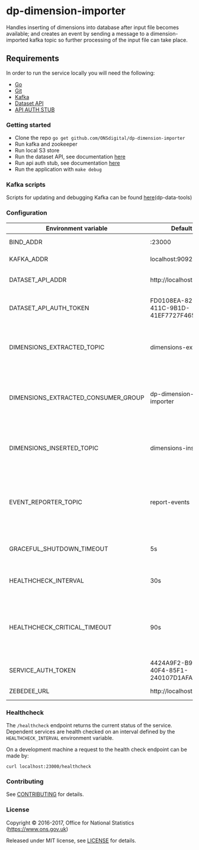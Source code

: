 dp-dimension-importer
================

Handles inserting of dimensions into database after input file becomes available;
and creates an event by sending a message to a dimension-imported kafka topic so further processing of the input file can take place.

Requirements
------------------
In order to run the service locally you will need the following:
- [Go](https://golang.org/doc/install)
- [Git](https://git-scm.com/downloads)
- [Kafka](https://kafka.apache.org/)
- [Dataset API](https://github.com/ONSdigital/dp-dataset-api)
- [API AUTH STUB](https://github.com/ONSdigital/dp-auth-api-stub)

### Getting started

* Clone the repo `go get github.com/ONSdigital/dp-dimension-importer`
* Run kafka and zookeeper
* Run local S3 store
* Run the dataset API, see documentation [here](https://github.com/ONSdigital/dp-dataset-api)
* Run api auth stub, see documentation [here](https://github.com/ONSdigital/dp-auth-api-stub)
* Run the application with `make debug`

### Kafka scripts

Scripts for updating and debugging Kafka can be found [here](https://github.com/ONSdigital/dp-data-tools)(dp-data-tools)

### Configuration

| Environment variable                | Default                              | Description
| ----------------------------------- | ------------------------------------ | -----------
| BIND_ADDR                           | :23000                               | The host and port to bind to
| KAFKA_ADDR                          | localhost:9092                       | The list of kafka hosts
| DATASET_API_ADDR                    | http://localhost:21800               | The address of the dataset API
| DATASET_API_AUTH_TOKEN              | FD0108EA-825D-411C-9B1D-41EF7727F465 | The authentication token for the dataset API
| DIMENSIONS_EXTRACTED_TOPIC          | dimensions-extracted                 | The topic to consume messages from when dimensions are extracted
| DIMENSIONS_EXTRACTED_CONSUMER_GROUP | dp-dimension-importer                | The consumer group to consume messages from when dimensions are extracted
| DIMENSIONS_INSERTED_TOPIC           | dimensions-inserted                  | The topic to write output messages when dimensions are inserted
| EVENT_REPORTER_TOPIC                | report-events                        | The topic to write output messages when any errors occur during processing an instance
| GRACEFUL_SHUTDOWN_TIMEOUT           | 5s                                   | The graceful shutdown timeout (time.Duration)
| HEALTHCHECK_INTERVAL                | 30s                                  | The period of time between health checks (time.Duration)
| HEALTHCHECK_CRITICAL_TIMEOUT        | 90s                                  | The period of time after which failing checks will result in critical global check (time.Duration)
| SERVICE_AUTH_TOKEN                  | 4424A9F2-B903-40F4-85F1-240107D1AFAF | The service authorization token
| ZEBEDEE_URL                         | http://localhost:8082                | The host name for Zebedee

### Healthcheck

 The `/healthcheck` endpoint returns the current status of the service. Dependent services are health checked on an interval defined by the `HEALTHCHECK_INTERVAL` environment variable.

 On a development machine a request to the health check endpoint can be made by:

 `curl localhost:23000/healthcheck`

### Contributing

See [CONTRIBUTING](CONTRIBUTING.md) for details.

### License


Copyright © 2016-2017, Office for National Statistics (https://www.ons.gov.uk)

Released under MIT license, see [LICENSE](LICENSE.md) for details.
